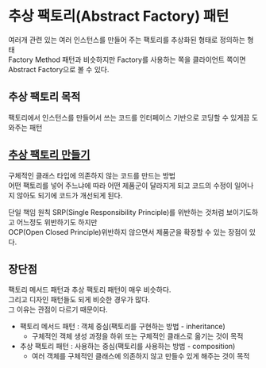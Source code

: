 # 추상 팩토리(Abstract Factory) 패턴
여러개 관련 있는 여러 인스턴스를 만들어 주는 팩토리를 추상화된 형태로 정의하는 형태  
Factory Method 패턴과 비슷하지만 Factory를 사용하는 쪽을 클라이언트 쪽이면 Abstract Factory으로 볼 수 있다.

## 추상 팩토리 목적
팩토리에서 인스턴스를 만들어서 쓰는 코드를 인터페이스 기반으로 코딩할 수 있게끔 도와주는 패턴

## [추상 팩토리 만들기](simple%2FWhiteShipFactory.java)
구체적인 클래스 타입에 의존하지 않는 코드를 만드는 방법  
어떤 팩토리를 넣어 주느냐에 따라 어떤 제품군이 달라지게 되고 코드의 수정이 일어나지 않아도 되기에 코드가 개선되게 된다.

단일 책임 원칙 SRP(Single Responsibility Principle)를 위반하는 것처럼 보이기도하고 어느정도 위반하기도 하지만  
OCP(Open Closed Principle)위반하지 않으면서 제품군을 확장할 수 있는 장점이 있다.

## 장단점
팩토리 메서드 패턴과 추상 팩토리 패턴이 매우 비슷하다.   
그리고 디자인 패턴들도 되게 비슷한 경우가 많다.  
그 이유는 관점이 다르기 때문이다.  
- 팩토리 메서드 패턴 : 객체 중심(팩토리를 구현하는 방법 - inheritance)
  - 구체적인 객체 생성 과정을 하위 또는 구체적인 클래스로 옮기는 것이 목적
- 추상 팩토리 패턴 : 사용하는 중심(팩토리를 사용하는 방법 - composition)
  - 여러 객체를 구체적인 클래스에 의존하지 않고 만들수 있게 해주는 것이 목적




